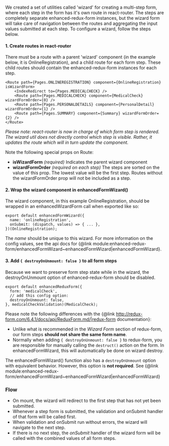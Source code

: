 We created a set of utilities called 'wizard' for creating a multi-step form, where each
step in the form has it's own route in react-router. The steps are completely separate
 enhanced-redux-form instances, but the wizard form will take care of navigation between the routes
 and aggregating the input values submitted at each step. To configure a wizard, follow the
 steps below.

#### 1. Create routes in react-router
There must be a route with a parent 'wizard' component (in the example below, it is OnlineRegistration),
and a child route for each form step. These child routes should contain the enhanced-redux-form instances
for each step.

```
<Route path={Pages.ONLINEREGISTRATION} component={OnlineRegistration} isWizardForm>
	<IndexRedirect to={Pages.MEDICALCHECK} />
	<Route path={Pages.MEDICALCHECK} component={MedicalCheck} wizardFormOrder={0} />
	<Route path={Pages.PERSONALDETAILS} component={PersonalDetail} wizardFormOrder={1} />
	<Route path={Pages.SUMMARY} component={Summary} wizardFormOrder={2} />
</Route>
```
_Please note: react-router is now in charge of which form step is rendered. The wizard util does not directly
control which step is visible. Rather, it updates the route which will in turn update the component._

Note the following special props on Route:
 * **isWizardForm** _(required)_ Indicates the parent wizard component
 * **wizardFormOrder** _(required on each step)_ The steps are sorted on the value of this prop. The lowest
 value will be the first step. Routes without the wizardFormOrder prop will not be included as a step.


#### 2. Wrap the wizard component in enhancedFormWizard()
The wizard component, in this example OnlineRegistration, should be wrapped in an enhancedWizardForm
call when exported like so:
```
export default enhancedFormWizard({
  name: 'onlineRegistration',
  onSubmit: (dispatch, values) => { ... },
})(OnlineRegistration);
```
The _name_ should be unique to this wizard. For more information on the config values, see the api
docs for {@link module:enhanced-redux-form/enhancedFormWizard~enhancedFormWizard|enhancedFormWizard}.

#### 3. Add `{ destroyOnUnmount: false }` to all form steps
Because we want to preserve form step state while in the wizard, the destroyOnUnmount option of
enhanced-redux-form should be disabled.
```
export default enhancedReduxForm({
  form: 'medicalCheck',
  // add this config option:
  destroyOnUnmount: false,
}, medicalCheckValidation)(MedicalCheck);
```
Please note the following differences with the {@link http://redux-form.com/6.4.1/docs/api/ReduxForm.md/|redux-form documentation}:
 * Unlike what is recommended in the _Wizard Form_ section of redux-form, our form steps **should not
 share the same form name**.
 * Normally when adding `{ destroyOnUnmount: false }` to redux-form, you are responsible for manually
 calling the `destruct()` action on the form. In enhancedFormWizard, this will automatically be done
 on wizard destroy.

The enhancedFormWizard() function also has a `destroyOnUnmount` option with equivalent behavior. However,
 this option is **not required**. See {@link module:enhanced-redux-form/enhancedFormWizard~enhancedFormWizard|enhancedFormWizard}

### Flow
 * On mount, the wizard will redirect to the first step that has not yet been submitted.
 * Whenever a step form is submitted, the validation and onSubmit handler of that form will be called first.
 * When validation and onSubmit run without errors, the wizard will navigate to the next step.
 * If there is no next step, the _onSubmit_ handler of the wizard form will be called with the
 combined values of all form steps.